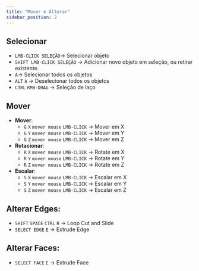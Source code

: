 ```yaml
---
title: "Mover e Alterar"
sidebar_position: 2
---
```


## Selecionar
- `LMB-CLICK SELEÇÃO`-> Selecionar objeto
- `SHIFT LMB-CLICK SELEÇÃO` -> Adicionar novo objeto em seleção, ou retirar existente.
- `A`-> Selecionar todos os objetos
- `ALT` `A` -> Deselecionar todos os objetos
- `CTRL` `RMB-DRAG` -> Seleção de laço

##  Mover
- **Mover**:
    - `G` `X` `mover mouse` `LMB-CLICK` -> Mover em X
    - `G` `Y` `mover mouse` `LMB-CLICK` -> Mover em Y
    - `G` `Z` `mover mouse` `LMB-CLICK` -> Mover em Z
- **Rotacionar**:
    - `R` `X` `mover mouse` `LMB-CLICK` -> Rotate em X
    - `R` `Y` `mover mouse` `LMB-CLICK` -> Rotate em Y
    - `R` `Z` `mover mouse` `LMB-CLICK` -> Rotate em Z
- **Escalar**:
    - `S` `X` `mover mouse` `LMB-CLICK` -> Escalar em X
    - `S` `Y` `mover mouse` `LMB-CLICK` -> Escalar em Y
    - `S` `Z` `mover mouse` `LMB-CLICK` -> Escalar em Z

## Alterar Edges:
- `SHIFT` `SPACE` `CTRL` `R` -> Loop Cut and Slide
- `SELECT EDGE` `E` -> Extrude Edge

## Alterar Faces:
- `SELECT FACE` `E` -> Extrude Face
